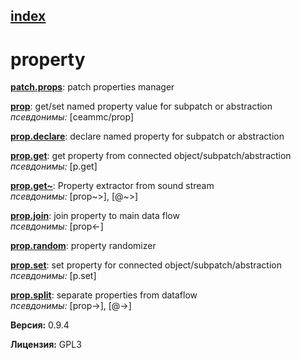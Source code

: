 [index](index.html) 
---

# property




[**patch.props**](patch.props.html): patch properties manager 

[**prop**](prop.html): get/set named property value for subpatch or abstraction <br>
_псевдонимы:_ [ceammc/prop]


[**prop.declare**](prop.declare.html): declare named property for subpatch or abstraction 

[**prop.get**](prop.get.html): get property from connected object/subpatch/abstraction <br>
_псевдонимы:_ [p.get]


[**prop.get~**](prop.get~.html): Property extractor from sound stream <br>
_псевдонимы:_ [prop~&gt;], [@~&gt;]


[**prop.join**](prop.join.html): join property to main data flow <br>
_псевдонимы:_ [prop&lt;-]


[**prop.random**](prop.random.html): property randomizer 

[**prop.set**](prop.set.html): set property for connected object/subpatch/abstraction <br>
_псевдонимы:_ [p.set]


[**prop.split**](prop.split.html): separate properties from dataflow <br>
_псевдонимы:_ [prop-&gt;], [@-&gt;]



**Версия:** 0.9.4

**Лицензия:** GPL3
